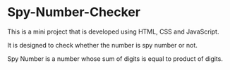 # Spy-Number-Checker

This is a mini project that is developed using HTML, CSS and JavaScript.

It is designed to check whether the number is spy number or not.

Spy Number is a number whose sum of digits is equal to product of digits.
